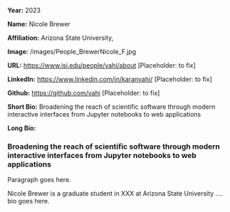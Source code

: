 **Year:** 2023

**Name:** Nicole Brewer 

**Affiliation:** Arizona State University,

**Image:** /images/People_BrewerNicole_F.jpg

**URL:** https://www.isi.edu/people/vahi/about [Placeholder: to fix]

**LinkedIn:** https://www.linkedin.com/in/karanvahi/ [Placeholder: to fix]

**Github:** https://github.com/vahi [Placeholder: to fix]

**Short Bio:** Broadening the reach of scientific software through modern interactive interfaces from Jupyter notebooks to web applications

**Long Bio:**
### Broadening the reach of scientific software through modern interactive interfaces from Jupyter notebooks to web applications 
Paragraph goes here.

Nicole Brewer is a graduate student in XXX at Arizona State University .... bio goes here. 
